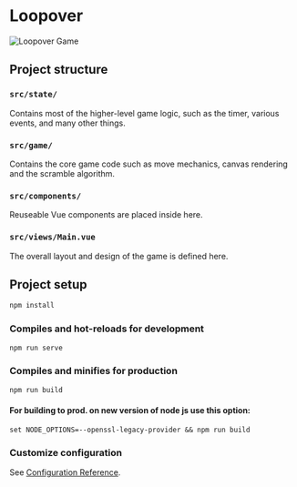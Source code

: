 # Loopover

![Loopover Game](https://repository-images.githubusercontent.com/213859310/dfd40b00-4fd7-11ea-9161-836dba6c576b)

## Project structure

### `src/state/`

Contains most of the higher-level game logic, such as the timer, various events, and many other things.

### `src/game/`

Contains the core game code such as move mechanics, canvas rendering and the scramble algorithm.

### `src/components/`

Reuseable Vue components are placed inside here.

### `src/views/Main.vue`

The overall layout and design of the game is defined here.

## Project setup
```sh
npm install
```

### Compiles and hot-reloads for development
```sh
npm run serve
```

### Compiles and minifies for production
```sh
npm run build
```

#### For building to prod. on new version of node js use this option:

``set NODE_OPTIONS=--openssl-legacy-provider && npm run build``

### Customize configuration
See [Configuration Reference](https://cli.vuejs.org/config/).
